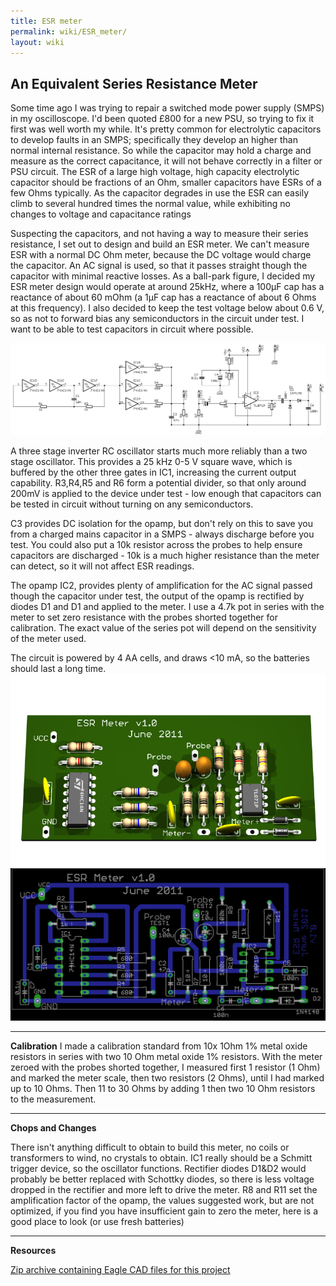 ```yaml
---
title: ESR meter
permalink: wiki/ESR_meter/
layout: wiki
---
```


An Equivalent Series Resistance Meter
-------------------------------------

Some time ago I was trying to repair a switched mode power supply (SMPS)
in my oscilloscope. I'd been quoted £800 for a new PSU, so trying to fix
it first was well worth my while. It's pretty common for electrolytic
capacitors to develop faults in an SMPS; specifically they develop an
higher than normal internal resistance. So while the capacitor may hold
a charge and measure as the correct capacitance, it will not behave
correctly in a filter or PSU circuit. The ESR of a large high voltage,
high capacity electrolytic capacitor should be fractions of an Ohm,
smaller capacitors have ESRs of a few Ohms typically. As the capacitor
degrades in use the ESR can easily climb to several hundred times the
normal value, while exhibiting no changes to voltage and capacitance
ratings

Suspecting the capacitors, and not having a way to measure their series
resistance, I set out to design and build an ESR meter. We can't measure
ESR with a normal DC Ohm meter, because the DC voltage would charge the
capacitor. An AC signal is used, so that it passes straight though the
capacitor with minimal reactive losses. As a ball-park figure, I decided
my ESR meter design would operate at around 25kHz, where a 100μF cap has
a reactance of about 60 mOhm (a 1μF cap has a reactance of about 6 Ohms
at this frequency). I also decided to keep the test voltage below about
0.6 V, so as not to forward bias any semiconductors in the circuit under
test. I want to be able to test capacitors in circuit where possible.

<img src="G7UVW-ESRv1.png" title="G7UVW-ESRv1.png" alt="G7UVW-ESRv1.png" width="800" />

A three stage inverter RC oscillator starts much more reliably than a
two stage oscillator. This provides a 25 kHz 0-5 V square wave, which is
buffered by the other three gates in IC1, increasing the current output
capability. R3,R4,R5 and R6 form a potential divider, so that only
around 200mV is applied to the device under test - low enough that
capacitors can be tested in circuit without turning on any
semiconductors.

C3 provides DC isolation for the opamp, but don't rely on this to save
you from a charged mains capacitor in a SMPS - always discharge before
you test. You could also put a 10k resistor across the probes to help
ensure capacitors are discharged - 10k is a much higher resistance than
the meter can detect, so it will not affect ESR readings.

The opamp IC2, provides plenty of amplification for the AC signal passed
though the capacitor under test, the output of the opamp is rectified by
diodes D1 and D1 and applied to the meter. I use a 4.7k pot in series
with the meter to set zero resistance with the probes shorted together
for calibration. The exact value of the series pot will depend on the
sensitivity of the meter used.

The circuit is powered by 4 AA cells, and draws &lt;10 mA, so the
batteries should last a long time. ![](Board.png "fig:Board.png")
<img src="G7UVW-ESRv1-pcb.png" title="fig:G7UVW-ESRv1-pcb.png" alt="G7UVW-ESRv1-pcb.png" width="800" />

------------------------------------------------------------------------

**Calibration** I made a calibration standard from 10x 1Ohm 1% metal
oxide resistors in series with two 10 Ohm metal oxide 1% resistors. With
the meter zeroed with the probes shorted together, I measured first 1
resistor (1 Ohm) and marked the meter scale, then two resistors (2
Ohms), until I had marked up to 10 Ohms. Then 11 to 30 Ohms by adding 1
then two 10 Ohm resistors to the measurement.

------------------------------------------------------------------------

**Chops and Changes**

There isn't anything difficult to obtain to build this meter, no coils
or transformers to wind, no crystals to obtain. IC1 really should be a
Schmitt trigger device, so the oscillator functions. Rectifier diodes
D1&D2 would probably be better replaced with Schottky diodes, so there
is less voltage dropped in the rectifier and more left to drive the
meter. R8 and R11 set the amplification factor of the opamp, the values
suggested work, but are not optimized, if you find you have insufficient
gain to zero the meter, here is a good place to look (or use fresh
batteries)

------------------------------------------------------------------------

**Resources**

[Zip archive containing Eagle CAD files for this
project](media:ESR_Meter.zip "wikilink")
